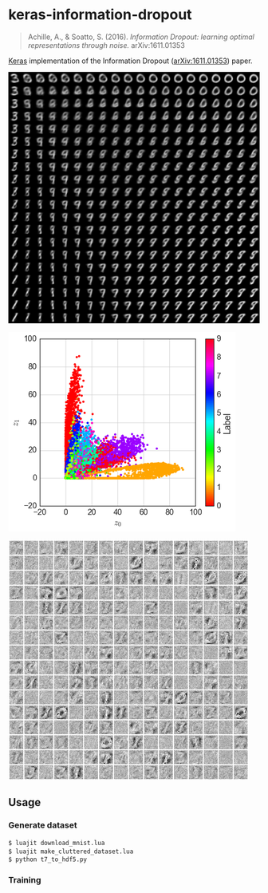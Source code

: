 keras-information-dropout
=========================

> Achille, A., & Soatto, S. (2016). *Information Dropout: learning optimal representations through noise.* arXiv:1611.01353

[Keras](https://keras.io/) implementation of the Information Dropout ([arXiv:1611.01353](https://arxiv.org/abs/1611.01353)) paper.

![generated image](vae_information_dropout/images/generated_image.png)

![latent space interpolation](vae_information_dropout/images/latent.png)

![weight diagram](vae_information_dropout/images/weight_diagram.png)

## Usage

### Generate dataset

```bash
$ luajit download_mnist.lua
$ luajit make_cluttered_dataset.lua
$ python t7_to_hdf5.py
```

### Training

```bash
```

